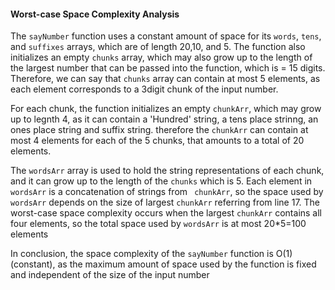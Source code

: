 #### Worst-case Space Complexity Analysis

The `sayNumber` function uses a constant amount of space for its `words`, `tens`, and `suffixes` arrays, which are of length 20,10, and 5. The function also initializes an empty `chunks` array, which may also grow up to the length of the largest number  that can be passed into the function, which is = 15 digits. Therefore, we can say that `chunks` array can contain at most 5 elements, as each element corresponds to a 3digit chunk of the input number.

For each chunk, the function initializes an empty `chunkArr`, which may grow up to legnth 4, as it can contain a 'Hundred' string, a tens place strinng, an ones place string and suffix string. therefore the `chunkArr` can contain at most 4 elements for each of the 5 chunks, that amounts to a total of 20 elements.

The `wordsArr` array is used to hold the string representations of each chunk, and it can grow up to the length of the `chunks` which is 5. Each element in `wordsArr` is a concatenation of strings from ` chunkArr`, so the space used by `wordsArr` depends on the size of largest `chunkArr` referring from line 17. The worst-case space complexity occurs when the largest `chunkArr` contains all four elements, so the total space used by `wordsArr` is at most 20*5=100 elements

In conclusion, the space complexity of the `sayNumber` function is O(1) (constant), as the maximum amount of space used by the function is fixed and independent of the size of the input number